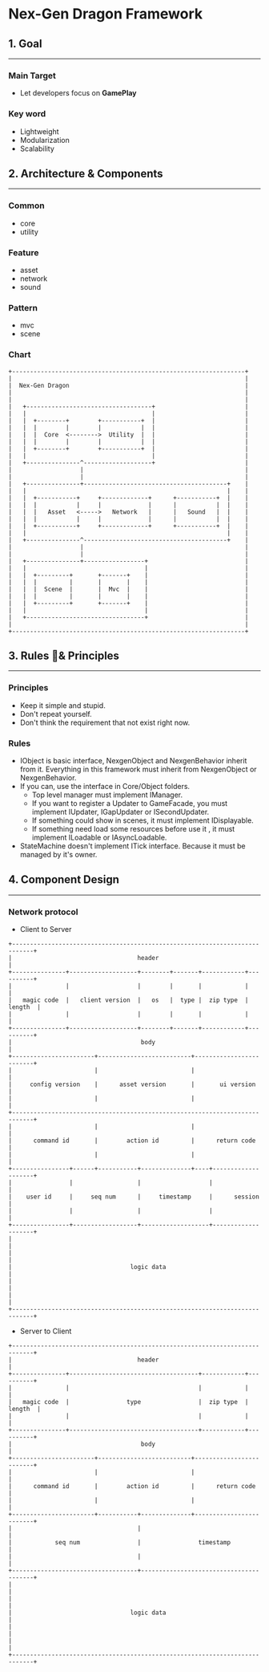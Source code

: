 **Nex-Gen Dragon Framework**
========================

## 1. Goal
---

### Main Target 
- Let developers focus on **GamePlay**

### Key word
- Lightweight
- Modularization
- Scalability

## 2. Architecture & Components
---

### Common
- core
- utility

### Feature
- asset
- network
- sound

### Pattern
- mvc
- scene

### Chart

```
+-----------------------------------------------------------------+
|                                                                 |
|  Nex-Gen Dragon                                                 |
|                                                                 |
|                                                                 |
|   +-----------------------------------+                         |
|   |                                   |                         |
|   |  +--------+        +-----------+  |                         |
|   |  |        |        |           |  |                         |
|   |  |  Core  <-------->  Utility  |  |                         |
|   |  |        |        |           |  |                         |
|   |  +--------+        +-----------+  |                         |
|   |                                   |                         |
|   +---------------^-------------------+                         |
|                   |                                             |
|                   |                                             |
|   +---------------+----------------------------------------+    |
|   |                                                        |    |
|   |  +-----------+     +-------------+      +-----------+  |    |
|   |  |           |     |             |      |           |  |    |
|   |  |   Asset   <----->   Network   |      |   Sound   |  |    |
|   |  |           |     |             |      |           |  |    |
|   |  +-----------+     +-------------+      +-----------+  |    |
|   |                                                        |    |
|   +---------------^----------------------------------------+    |
|                   |                                             |
|                   |                                             |
|   +---------------+-----------------+                           |
|   |                                 |                           |
|   |  +---------+       +-------+    |                           |
|   |  |         |       |       |    |                           |
|   |  |  Scene  |       |  Mvc  |    |                           |
|   |  |         |       |       |    |                           |
|   |  +---------+       +-------+    |                           |
|   |                                 |                           |
|   +---------------------------------+                           |
|                                                                 |
+-----------------------------------------------------------------+
```

## 3. Rules & Principles
---

### Principles
- Keep it simple and stupid.
- Don't repeat yourself.
- Don't think the requirement that not exist right now.

### Rules
- IObject is basic interface, NexgenObject and NexgenBehavior inherit from it. Everything in this framework must inherit from NexgenObject or NexgenBehavior.
- If you can, use the interface in Core/Object folders.
    - Top level manager must implement IManager.
    - If you want to register a Updater to GameFacade, you must implement IUpdater, IGapUpdater or ISecondUpdater.
    - If something could show in scenes, it must implement IDisplayable.
    - If something need load some resources before use it , it must implement ILoadable or IAsyncLoadable.
- StateMachine doesn't implement ITick interface. Because it must be managed by it's owner.

## 4. Component Design
---

### Network protocol

- Client to Server

```
+----------------------------------------------------------------------------+
|                                   header                                   |
+---------------+-------------------+--------+-------+------------+----------+
|               |                   |        |       |            |          |
|   magic code  |   client version  |   os   |  type |  zip type  |  length  |
|               |                   |        |       |            |          |
+---------------+-------------------+--------+-------+------------+----------+
|                                    body                                    |
+-----------------------+--------------------------+-------------------------+
|                       |                          |                         |
|     config version    |      asset version       |       ui version        |
|                       |                          |                         |
+----------------------------------------------------------------------------+
|                       |                          |                         |
|      command id       |        action id         |      return code        |
|                       |                          |                         |
+----------------+------+-----------+--------------+----+--------------------+
|                |                  |                   |                    |
|    user id     |     seq num      |     timestamp     |      session       |
|                |                  |                   |                    |
+----------------+------------------+-------------------+--------------------+
|                                                                            |
|                                                                            |
|                                 logic data                                 |
|                                                                            |
|                                                                            |
+----------------------------------------------------------------------------+
```

- Server to Client

```
+----------------------------------------------------------------------------+
|                                   header                                   |
+---------------+------------------------------------+------------+----------+
|               |                                    |            |          |
|   magic code  |                type                |  zip type  |  length  |
|               |                                    |            |          |
+---------------+------------------------------------+------------+----------+
|                                    body                                    |
+-----------------------+--------------------------+-------------------------+
|                       |                          |                         |
|      command id       |        action id         |      return code        |
|                       |                          |                         |
+-----------------------+-----------+--------------+-------------------------+
|                                   |                                        |
|            seq num                |                timestamp               |
|                                   |                                        |
+-----------------------------------+----------------------------------------+
|                                                                            |
|                                                                            |
|                                 logic data                                 |
|                                                                            |
|                                                                            |
+----------------------------------------------------------------------------+
```
